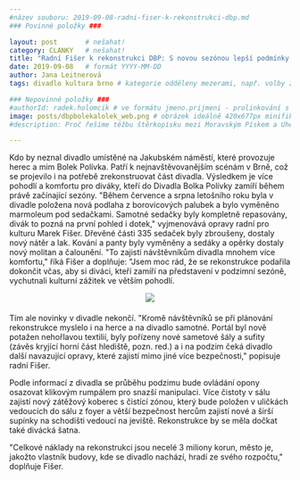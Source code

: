 ```yaml
---
#název souboru: 2019-09-08-radni-fiser-k-rekonstrukci-dbp.md
### Povinné položky ###

layout: post       # nešahat!
category: CLANKY   # nešahat!
title: "Radní Fišer k rekonstrukci DBP: S novou sezónou lepší podmínky a více komfortu pro diváky"
date: 2019-09-08   # formát YYYY-MM-DD
author: Jana Leitnerová
tags: divadlo kultura brno # kategorie odděleny mezerami, např. volby zemědělství životní-prostředí piráti (viz https://jihomoravsky.pirati.cz/tags/)

### Nepovinné položky ###
#authorId: radek.holomcik # ve formátu jmeno.prijmeni - prolinkování s profilem přes uid
image: posts/dbpbolekalolek_web.png # obrázek ideálně 420x677px minifikovaný přes https://tinypng.com/
#description: Proč řešíme těžbu štěrkopísku mezi Moravským Pískem a Uherským Ostrohem? Podrobné info o celé kauze.

---
```


Kdo by neznal divadlo umístěné na Jakubském náměstí, které provozuje herec a mim Bolek Polívka. Patří k nejnavštěvovanějším scénám v Brně, což se projevilo i na potřebě zrekonstruovat část divadla. Výsledkem je více pohodlí a komfortu pro diváky, kteří do Divadla Bolka Polívky zamíří během právě začínající sezóny. "Během července a srpna letošního roku byla v divadle položena nová podlaha z borovicových palubek a bylo vyměněno marmoleum pod sedačkami. Samotné sedačky byly kompletně repasovány, divák to pozná na první pohled i dotek," vyjmenovává opravy radní pro kulturu Marek Fišer. Dřevěné části 335 sedaček byly zbroušeny, dostaly nový nátěr a lak. Kování a panty byly vyměněny a sedáky a opěrky dostaly nový molitan a čalounění. "To zajistí návštěvníkům divadla mnohem více komfortu," říká Fišer a doplňuje: "Jsem moc rád, že se rekonstrukce podařila dokončit včas, aby si diváci, kteří zamíří na představení v podzimní sezóně, vychutnali kulturní zážitek ve větším pohodlí.


<div style="text-align:center;margin-bottom:20px"><a href="https://a.pirati.cz/jihomoravsky/img/posts/mapa-prameniste-web.jpg" target="_blank">
<img src="https://a.pirati.cz/jihomoravsky/img/posts/dbpsedacky_web.png" style="max-width:100%">
</a></div>

Tím ale novinky v divadle nekončí. "Kromě návštěvníků se při plánování rekonstrukce myslelo i na herce a na divadlo samotné. Portál byl nově potažen nehořlavou textilií, byly pořízeny nové sametové šály a sufity (závěs kryjící horní část hlediště, pozn. red.) a i na podzim čeká divadlo další navazující opravy, které zajistí mimo jiné více bezpečnosti," popisuje radní Fišer.

Podle informací z divadla se průběhu podzimu bude ovládání opony osazovat klikovým rumpálem pro snazší manipulaci. Více čistoty v sálu zajistí nový zátěžový koberec s čistící zónou, který bude položen v uličkách vedoucích do sálu z foyer a větší bezpečnost hercům zajistí nové a širší supínky na schodišti vedoucí na jeviště. Rekonstrukce by se měla dočkat také divácká šatna.

"Celkové náklady na rekonstrukci jsou necelé 3 miliony korun, město je, jakožto vlastník budovy, kde se divadlo nachází, hradí ze svého rozpočtu," doplňuje Fišer.
